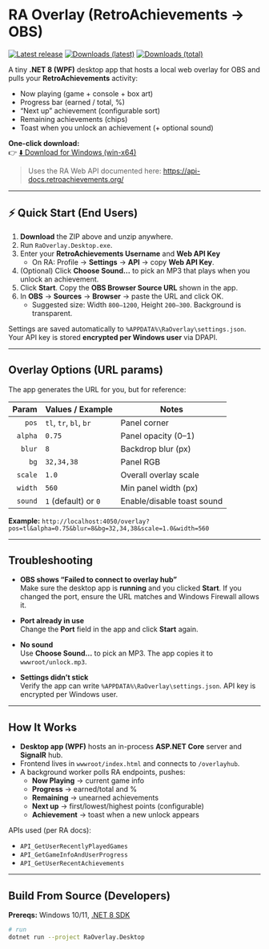 # RA Overlay (RetroAchievements → OBS)

[![Latest release](https://img.shields.io/github/v/release/<OWNER>/<REPO>?display_name=release&sort=semver)](../../releases/latest)
[![Downloads (latest)](https://img.shields.io/github/downloads/<OWNER>/<REPO>/latest/total)](../../releases/latest)
[![Downloads (total)](https://img.shields.io/github/downloads/<OWNER>/<REPO>/total)](../../releases)

A tiny **.NET 8 (WPF)** desktop app that hosts a local web overlay for OBS and pulls your **RetroAchievements** activity:

- Now playing (game + console + box art)
- Progress bar (earned / total, %)
- “Next up” achievement (configurable sort)
- Remaining achievements (chips)
- Toast when you unlock an achievement (+ optional sound)

**One-click download:**  
👉 [⬇️ Download for Windows (win-x64)](../../releases/latest/download/RaOverlay-win-x64.zip)

> Uses the RA Web API documented here: https://api-docs.retroachievements.org/

---

## ⚡ Quick Start (End Users)

1. **Download** the ZIP above and unzip anywhere.
2. Run `RaOverlay.Desktop.exe`.
3. Enter your **RetroAchievements Username** and **Web API Key**  
   - On RA: Profile → **Settings** → **API** → copy **Web API Key**.
4. (Optional) Click **Choose Sound…** to pick an MP3 that plays when you unlock an achievement.
5. Click **Start**. Copy the **OBS Browser Source URL** shown in the app.
6. In **OBS** → **Sources** → **Browser** → paste the URL and click OK.  
   - Suggested size: Width `800–1200`, Height `200–300`. Background is transparent.

Settings are saved automatically to `%APPDATA%\RaOverlay\settings.json`.  
Your API key is stored **encrypted per Windows user** via DPAPI.

---

## Overlay Options (URL params)

The app generates the URL for you, but for reference:

| Param    | Values / Example         | Notes                          |
|---------:|---------------------------|--------------------------------|
| `pos`    | `tl`, `tr`, `bl`, `br`    | Panel corner                    |
| `alpha`  | `0.75`                    | Panel opacity (0–1)            |
| `blur`   | `8`                       | Backdrop blur (px)             |
| `bg`     | `32,34,38`                | Panel RGB                      |
| `scale`  | `1.0`                     | Overall overlay scale          |
| `width`  | `560`                     | Min panel width (px)           |
| `sound`  | `1` (default) or `0`      | Enable/disable toast sound     |

**Example:**
```http://localhost:4050/overlay?pos=tl&alpha=0.75&blur=8&bg=32,34,38&scale=1.0&width=560```


---

## Troubleshooting

- **OBS shows “Failed to connect to overlay hub”**  
  Make sure the desktop app is **running** and you clicked **Start**. If you changed the port, ensure the URL matches and Windows Firewall allows it.

- **Port already in use**  
  Change the **Port** field in the app and click **Start** again.

- **No sound**  
  Use **Choose Sound…** to pick an MP3. The app copies it to `wwwroot/unlock.mp3`.

- **Settings didn’t stick**  
  Verify the app can write `%APPDATA%\RaOverlay\settings.json`. API key is encrypted per Windows user.

---

## How It Works

- **Desktop app (WPF)** hosts an in-process **ASP.NET Core** server and **SignalR** hub.
- Frontend lives in `wwwroot/index.html` and connects to `/overlayhub`.
- A background worker polls RA endpoints, pushes:
  - **Now Playing** → current game info
  - **Progress** → earned/total and %
  - **Remaining** → unearned achievements
  - **Next up** → first/lowest/highest points (configurable)
  - **Achievement** → toast when a new unlock appears

APIs used (per RA docs):
- `API_GetUserRecentlyPlayedGames`
- `API_GetGameInfoAndUserProgress`
- `API_GetUserRecentAchievements`

---

## Build From Source (Developers)

**Prereqs:** Windows 10/11, [.NET 8 SDK](https://dotnet.microsoft.com/download)

```bash
# run
dotnet run --project RaOverlay.Desktop